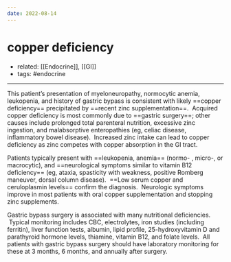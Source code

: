 ```yaml
---
date: 2022-08-14
---
```


# copper deficiency

- related: [[Endocrine]], [[GI]]
- tags: #endocrine
---

This patient’s presentation of myeloneuropathy, normocytic anemia, leukopenia, and history of gastric bypass is consistent with likely ==copper deficiency== precipitated by ==recent zinc supplementation==.  Acquired copper deficiency is most commonly due to ==gastric surgery==; other causes include prolonged total parenteral nutrition, excessive zinc ingestion, and malabsorptive enteropathies (eg, celiac disease, inflammatory bowel disease).  Increased zinc intake can lead to copper deficiency as zinc competes with copper absorption in the GI tract.

Patients typically present with ==leukopenia, anemia== (normo- , micro-, or macrocytic), and ==neurological symptoms similar to vitamin B12 deficiency== (eg, ataxia, spasticity with weakness, positive Romberg maneuver, dorsal column disease).  ==Low serum copper and ceruloplasmin levels== confirm the diagnosis.  Neurologic symptoms improve in most patients with oral copper supplementation and stopping zinc supplements.

Gastric bypass surgery is associated with many nutritional deficiencies.  Typical monitoring includes CBC, electrolytes, iron studies (including ferritin), liver function tests, albumin, lipid profile, 25-hydroxyvitamin D and parathyroid hormone levels, thiamine, vitamin B12, and folate levels.  All patients with gastric bypass surgery should have laboratory monitoring for these at 3 months, 6 months, and annually after surgery.
